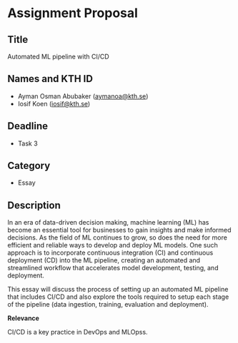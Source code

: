 # Assignment Proposal

## Title

Automated ML pipeline with CI/CD

## Names and KTH ID

- Ayman Osman Abubaker (aymanoa@kth.se)
- Iosif Koen (iosif@kth.se)

## Deadline

- Task 3

## Category

- Essay

## Description

In an era of data-driven decision making, machine learning (ML) has become an essential tool for businesses to gain insights and make informed decisions. 
As the field of ML continues to grow, so does the need for more efficient and reliable ways to develop and deploy ML models. 
One such approach is to incorporate continuous integration (CI) and continuous deployment (CD) into the ML pipeline, creating an automated and streamlined
workflow that accelerates model development, testing, and deployment.

This essay will discuss the process of setting up an automated ML pipeline that includes CI/CD 
and also explore the tools required to setup each stage of the pipeline (data ingestion, training, evaluation and deployment).

**Relevance**

CI/CD is a key practice in DevOps and MLOpss.
